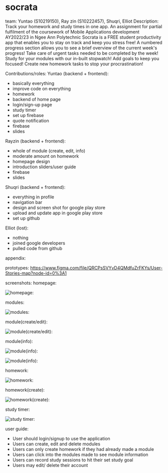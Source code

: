 # socrata

team: Yuntao (S10219150), Ray zin (S10222457), Shuqri, Elliot
Description:
Track your homework and study times in one app.
An assignment for partial fulfilment of the coursework of Mobile Applications development AY2022/23 in Ngee Ann Polytechnic
Socrata is a FREE student productivity app that enables you to stay on track and keep you stress free!
A numbered progress section allows you to see a brief overview of the current week's progress! Take care of urgent tasks needed to be completed by the week!
Study for your modules with our in-built stopwatch! Add goals to keep you focused!
Create new homework tasks to stop your procrastination!

Contributions/roles:
Yuntao (backend + frontend): 
- basically everything 
- improve code on everything
- homework 
- backend of home page 
- login/sign-up page
- study timer
- set up firebase
- quote notification
- firebase
- slides

Rayzin (backend + frontend): 
- whole of module (create, edit, info)
- moderate amount on homework
- homepage design
- introduction sliders/user guide
- firebase
- slides

Shuqri (backend + frontend): 
- everything in profile
- navigation bar
- design and screen shot for google play store
- upload and update app in google play store
- set up github

Elliot (lost): 
- nothing
- joined google developers
- pulled code from github



appendix:

prototypes:
https://www.figma.com/file/QRCPsSVYvD4QMdfuZrFKYs/User-Stories-map?node-id=0%3A1

screenshots:
homepage:




![homepage:](https://user-images.githubusercontent.com/94064635/175819023-32f4a4f4-874e-4299-9f64-78711d0e7970.png)

modules:





![modules:](https://user-images.githubusercontent.com/94064635/175819061-c4b70ec3-ac1b-42c8-9e68-92ba7fdeba65.png)

module(create/edit):






![module(create/edit):](https://user-images.githubusercontent.com/94064635/175819080-d08cbfff-4935-4b99-a5e3-2926150a3606.png)

module(info):





![module(info):](https://user-images.githubusercontent.com/94064635/175819124-dc93d02e-a708-4368-a553-2a8953ee3c99.png)






![module(info):](https://user-images.githubusercontent.com/94064635/175819127-22c78a63-2093-4107-8e7b-aa48956d4f6d.png)



homework:





![homework:](https://user-images.githubusercontent.com/94064635/175819138-9a7cf630-7eb4-40e0-89be-77b92a745c5a.png)

homework(create):





![homework(create):](https://user-images.githubusercontent.com/94064635/175819147-c83a872f-e183-4ee5-ac26-e1325fdb35ab.png)


study timer:





![study timer:](https://user-images.githubusercontent.com/94064635/175819172-b55571ea-60f9-4fa7-8a10-921935543951.png)



user guide:

- User should login/signup to use the application
- Users can create, edit and delete modules
- Users can only create homework if they had already made a module
- Users can click into the modules made to see module information
- Users can record study sessions to hit their set study goal
- Users may edit/ delete their account
